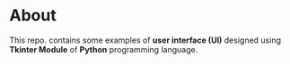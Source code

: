 # About
This repo. contains some examples of <b>user interface (UI)</b> designed using <b>Tkinter Module</b> of <b>Python</b> programming language.
